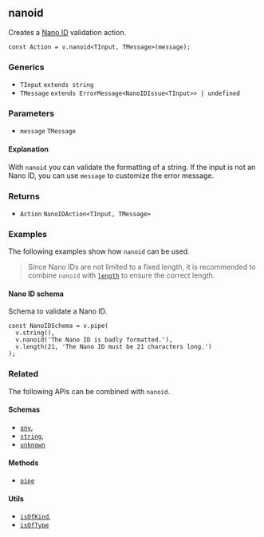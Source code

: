 nanoid
------

Creates a [Nano ID](https://github.com/ai/nanoid) validation action.

    const Action = v.nanoid<TInput, TMessage>(message);
    

### Generics

*   `TInput` `extends string`
*   `TMessage` `extends ErrorMessage<NanoIDIssue<TInput>> | undefined`

### Parameters

*   `message` `TMessage`

#### Explanation

With `nanoid` you can validate the formatting of a string. If the input is not an Nano ID, you can use `message` to customize the error message.

### Returns

*   `Action` `NanoIDAction<TInput, TMessage>`

### Examples

The following examples show how `nanoid` can be used.

> Since Nano IDs are not limited to a fixed length, it is recommended to combine `nanoid` with [`length`](length.md) to ensure the correct length.

#### Nano ID schema

Schema to validate a Nano ID.

    const NanoIDSchema = v.pipe(
      v.string(),
      v.nanoid('The Nano ID is badly formatted.'),
      v.length(21, 'The Nano ID must be 21 characters long.')
    );
    

### Related

The following APIs can be combined with `nanoid`.

#### Schemas

*   [`any`](any.md),
*   [`string`](string.md),
*   [`unknown`](unknown.md)

#### Methods

*   [`pipe`](pipe.md)

#### Utils

*   [`isOfKind`](isOfKind.md),
*   [`isOfType`](isOfType.md)